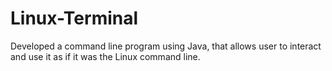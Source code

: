 # Linux-Terminal
Developed a command line program using Java, that allows user to interact and use it as if it was the Linux command line. 
